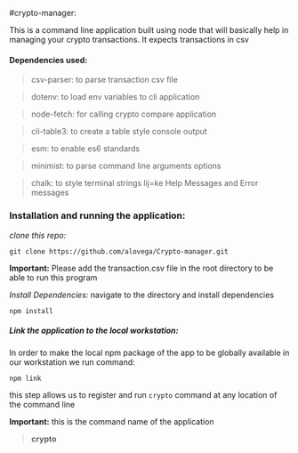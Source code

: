 #crypto-manager:

This is a command line application built using node that will basically help in managing your crypto  transactions. It expects transactions in csv


#### Dependencies used:
>csv-parser: to parse transaction csv file

>dotenv: to load env variables to cli application

>node-fetch: for calling crypto compare application

>cli-table3: to create a table style console output

> esm: to enable es6 standards

> minimist: to parse command line arguments options

>chalk: to style terminal strings lij=ke Help Messages and Error messages

### Installation and running the application:

*clone this repo:*
```
git clone https://github.com/alovega/Crypto-manager.git
```
**Important:** 
Please add the transaction.csv file in the root directory to be able to run this program


*Install Dependencies:*
navigate to the directory and install dependencies
```
npm install
```
##### Link the application to the local workstation:
In order  to make the local npm package of the app 
to be globally available in our workstation we run command:
```
npm link
```

this step allows us to register and run `crypto` command at any location of the command line

**Important:** 
this is the command name of the application
>**crypto** 